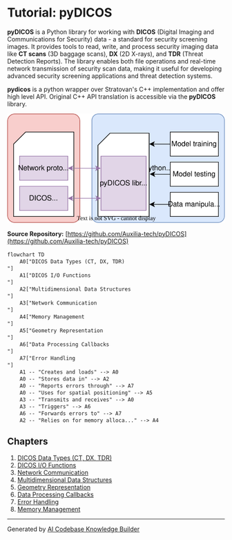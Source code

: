 # Tutorial: pyDICOS

**pyDICOS** is a Python library for working with **DICOS** (Digital Imaging and Communications for Security) data - a standard for security screening images. It provides tools to read, write, and process security imaging data like **CT scans** (3D baggage scans), **DX** (2D X-rays), and **TDR** (Threat Detection Reports). The library enables both file operations and real-time network transmission of security scan data, making it useful for developing advanced security screening applications and threat detection systems.

**pydicos** is a python wrapper over Stratovan's C++ implementation and offer high level API. Original C++ API translation is accessible via the **pyDICOS** library.

<div align="center">
<img width="850" src="https://github.com/Auxilia-tech/pyDICOS/blob/main/assets/DICOS.svg">
</div>

**Source Repository:** [https://github.com/Auxilia-tech/pyDICOS](https://github.com/Auxilia-tech/pyDICOS)

```mermaid
flowchart TD
    A0["DICOS Data Types (CT, DX, TDR)
"]
    A1["DICOS I/O Functions
"]
    A2["Multidimensional Data Structures
"]
    A3["Network Communication
"]
    A4["Memory Management
"]
    A5["Geometry Representation
"]
    A6["Data Processing Callbacks
"]
    A7["Error Handling
"]
    A1 -- "Creates and loads" --> A0
    A0 -- "Stores data in" --> A2
    A0 -- "Reports errors through" --> A7
    A0 -- "Uses for spatial positioning" --> A5
    A3 -- "Transmits and receives" --> A0
    A3 -- "Triggers" --> A6
    A6 -- "Forwards errors to" --> A7
    A2 -- "Relies on for memory alloca..." --> A4
```

## Chapters

1. [DICOS Data Types (CT, DX, TDR)
](01_dicos_data_types__ct__dx__tdr__.html)
2. [DICOS I/O Functions
](02_dicos_i_o_functions_.html)
3. [Network Communication
](03_network_communication_.html)
4. [Multidimensional Data Structures
](04_multidimensional_data_structures_.html)
5. [Geometry Representation
](05_geometry_representation_.html)
6. [Data Processing Callbacks
](06_data_processing_callbacks_.html)
7. [Error Handling
](07_error_handling_.html)
8. [Memory Management
](08_memory_management_.html)


---

Generated by [AI Codebase Knowledge Builder](https://github.com/The-Pocket/Tutorial-Codebase-Knowledge)
